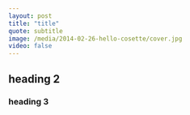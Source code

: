```yaml
---
layout: post
title: "title"
quote: subtitle
image: /media/2014-02-26-hello-cosette/cover.jpg
video: false
---
```


## heading 2

### heading 3

